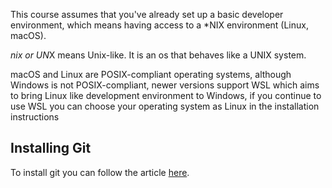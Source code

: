 This course assumes that you've already set up a basic developer environment, which means having access to a \*NIX environment (Linux, macOS).

*nix or UN*X means Unix-like. It is an os that behaves like a UNIX system.

macOS and Linux are POSIX-compliant operating systems, although Windows is not POSIX-compliant, newer versions support WSL which aims to bring Linux like development environment to Windows, if you continue to use WSL you can choose your operating system as Linux in the installation instructions

## Installing Git

To install git you can follow the article [here](https://git-scm.com/book/en/v2/Getting-Started-Installing-Git).
